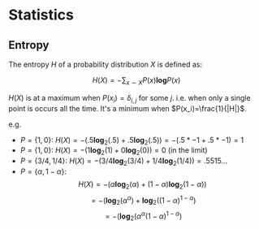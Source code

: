 # Statistics

## Entropy

The entropy $H$ of a probability distribution $X$ is defined as:

$$H(X)=-\sum_{x\sim X} P(x)\textbf{log}P(x)$$

$H(X)$ is at a maximum when $P(x_i)=\delta_{i,j}$ for some $j$. i.e. when only a single point is occurs all the time. It's a minimum when $P(x_i)=\frac{1}{|H|}$.

e.g.

- $P=\{1,0\}$: $H(X)=-(.5\textbf{log}_2(.5)+.5\textbf{log}_2(.5))=-(.5*-1+.5*-1)=1$
- $P=\{1,0\}$: $H(X)=-(1\textbf{log}_2(1)+0\textbf{log}_2(0))=0$ (in the limit)
- $P=\{3/4,1/4\}$: $H(X)=-(3/4\textbf{log}_2(3/4)+1/4\textbf{log}_2(1/4))=.5515...$
- $P=\{\alpha,1-\alpha\}$:
$$H(X)=-(\alpha\textbf{log}_2(\alpha)+(1-\alpha)\textbf{log}_2(1-\alpha))$$
$$=-(\textbf{log}_2(\alpha^\alpha)+\textbf{log}_2((1-\alpha)^{1-\alpha})$$
$$=-(\textbf{log}_2(\alpha^\alpha(1-\alpha)^{1-\alpha})$$
